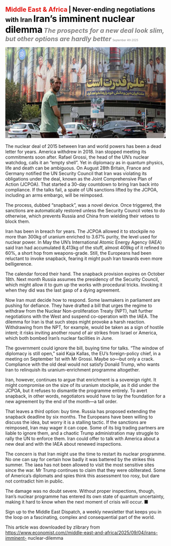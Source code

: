 <span style="color:#E3120B; font-size:14.9pt; font-weight:bold;">Middle East & Africa</span> <span style="color:#000000; font-size:14.9pt; font-weight:bold;">| Never-ending negotiations with Iran</span>
<span style="color:#000000; font-size:21.0pt; font-weight:bold;">Iran’s imminent nuclear dilemma</span>
<span style="color:#808080; font-size:14.9pt; font-weight:bold; font-style:italic;">The prospects for a new deal look slim, but other options are hardly better</span>
<span style="color:#808080; font-size:6.2pt;">September 4th 2025</span>

![](../images/032_Irans_imminent_nuclear_dilemma/p0133_img01.jpeg)

The nuclear deal of 2015 between Iran and world powers has been a dead letter for years. America withdrew in 2018. Iran stopped meeting its commitments soon after. Rafael Grossi, the head of the UN’s nuclear watchdog, calls it an “empty shell”. Yet in diplomacy as in quantum physics, life and death can be ambiguous. On August 28th Britain, France and Germany notified the UN Security Council that Iran was violating its obligations under the deal, known as the Joint Comprehensive Plan of Action (JCPOA). That started a 30-day countdown to bring Iran back into compliance. If the talks fail, a spate of UN sanctions lifted by the JCPOA, including an arms embargo, will be reimposed.

The process, dubbed “snapback”, was a novel device. Once triggered, the sanctions are automatically restored unless the Security Council votes to do otherwise, which prevents Russia and China from wielding their vetoes to block them.

Iran has been in breach for years. The JCPOA allowed it to stockpile no more than 300kg of uranium enriched to 3.67% purity, the level used for nuclear power. In May the UN’s International Atomic Energy Agency (IAEA) said Iran had accumulated 8,413kg of the stuff, almost 409kg of it refined to 60%, a short hop from weapons-grade. Still, the Europeans had been reluctant to invoke snapback, fearing it might push Iran towards even more belligerence.

The calendar forced their hand. The snapback provision expires on October 18th. Next month Russia assumes the presidency of the Security Council, which might allow it to gum up the works with procedural tricks. Invoking it when they did was the last gasp of a dying agreement.

Now Iran must decide how to respond. Some lawmakers in parliament are pushing for defiance. They have drafted a bill that urges the regime to withdraw from the Nuclear Non-proliferation Treaty (NPT), halt further negotiations with the West and suspend co-operation with the IAEA. The dilemma for Iran is that such steps might provoke a harsh reaction. Withdrawing from the NPT, for example, would be taken as a sign of hostile intent; it risks inviting another round of air strikes from Israel or America, which both bombed Iran’s nuclear facilities in June.

The government could ignore the bill, buying time for talks. “The window of diplomacy is still open,” said Kaja Kallas, the EU’s foreign-policy chief, in a meeting on September 1st with Mr Grossi. Maybe so—but only a crack. Compliance with the old deal would not satisfy Donald Trump, who wants Iran to relinquish its uranium-enrichment programme altogether.

Iran, however, continues to argue that enrichment is a sovereign right. It might compromise on the size of its uranium stockpile, as it did under the JCPOA, but it refuses to dismantle the programme entirely. To avert snapback, in other words, negotiators would have to lay the foundation for a new agreement by the end of the month—a tall order.

That leaves a third option: buy time. Russia has proposed extending the snapback deadline by six months. The Europeans have been willing to discuss the idea, but worry it is a stalling tactic. If the sanctions are reimposed, Iran may wager it can cope. Some of its big trading partners are liable to ignore them, and a chaotic Trump administration may struggle to rally the UN to enforce them. Iran could offer to talk with America about a new deal and with the IAEA about renewed inspections.

The concern is that Iran might use the time to restart its nuclear programme. No one can say for certain how badly it was battered by the strikes this summer. The iaea has not been allowed to visit the most sensitive sites since the war. Mr Trump continues to claim that they were obliterated. Some of America’s diplomats and spies think this assessment too rosy, but dare not contradict him in public.

The damage was no doubt severe. Without proper inspections, though, Iran’s nuclear programme has entered its own state of quantum uncertainty, making it hard to know when the next moment of crisis will occur. ■

Sign up to the Middle East Dispatch, a weekly newsletter that keeps you in the loop on a fascinating, complex and consequential part of the world.

This article was downloaded by zlibrary from https://www.economist.com//middle-east-and-africa/2025/09/04/irans-imminent- nuclear-dilemma